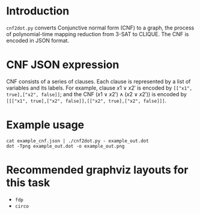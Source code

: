 # Introduction

`cnf2dot.py` converts Conjunctive normal form (CNF) to a graph, the process of
polynomial-time mapping reduction from 3-SAT to CLIQUE. The CNF is encoded in
JSON format.


# CNF JSON expression

CNF consists of a series of clauses. Each clause is represented by a list of 
variables and its labels. For example, clause $x1 \lor x2'$ is encoded by
`[["x1", true],["x2", false]]`; and the CNF 
$(x1 \lor x2') \land (x2 \lor x2'))$ is encoded by 
`[[["x1", true],["x2", false]],[["x2", true],["x2", false]]]`.

# Example usage

	cat example_cnf.json | ./cnf2dot.py - example_out.dot
	dot -Tpng example_out.dot -o example_out.png

# Recommended graphviz layouts for this task

- `fdp`
- `circo`
